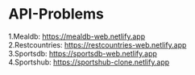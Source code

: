 # API-Problems

1.Mealdb: https://mealdb-web.netlify.app <br>
2.Restcountries: https://restcountries-web.netlify.app <br>
3.Sportsdb: https://sportsdb-web.netlify.app <br>
4.Sportshub: https://sportshub-clone.netlify.app
